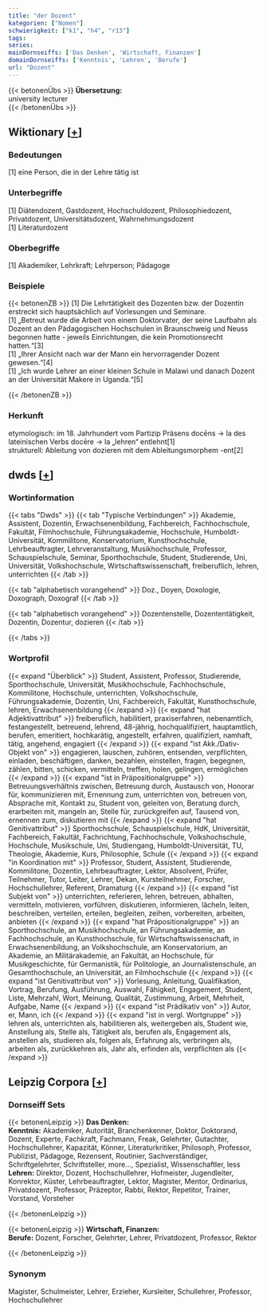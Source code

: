```yaml
---
title: "der Dozent"
kategorien: ["Nomen"]
schwierigkeit: ["k1", "h4", "r13"]
tags:
series:
mainDornseiffs: ['Das Denken', 'Wirtschaft, Finanzen']
domainDornseiffs: ['Kenntnis', 'Lehren', 'Berufe']
url: "Dozent"
---
```


{{< betonenÜbs >}}
**Übersetzung:**  
university lecturer  
{{< /betonenÜbs >}}

## Wiktionary [[+](https://de.wiktionary.org/wiki/Dozent)]

### Bedeutungen
[1] eine Person, die in der Lehre tätig ist  

### Unterbegriffe
[1] Diätendozent, Gastdozent, Hochschuldozent, Philosophiedozent, Privatdozent, Universitätsdozent, Wahrnehmungsdozent  
[1] Literaturdozent  

### Oberbegriffe
[1] Akademiker, Lehrkraft; Lehrperson; Pädagoge  

### Beispiele
{{< betonenZB >}}
[1] Die Lehrtätigkeit des Dozenten bzw. der Dozentin erstreckt sich hauptsächlich auf Vorlesungen und Seminare.  
[1] „Betreut wurde die Arbeit von einem Doktorvater, der seine Laufbahn als Dozent an den Pädagogischen Hochschulen in Braunschweig und Neuss begonnen hatte - jeweils Einrichtungen, die kein Promotionsrecht hatten.“[3]  
[1] „Ihrer Ansicht nach war der Mann ein hervorragender Dozent gewesen.“[4]  
[1] „Ich wurde Lehrer an einer kleinen Schule in Malawi und danach Dozent an der Universität Makere in Uganda.“[5]  

{{< /betonenZB >}}
### Herkunft
etymologisch: im 18. Jahrhundert vom Partizip Präsens docēns → la des lateinischen Verbs docēre → la „lehren“ entlehnt[1]  
strukturell: Ableitung von dozieren mit dem Ableitungsmorphem -ent[2]  



## dwds [[+](https://www.dwds.de/wb/Dozent)]

### Wortinformation
{{< tabs "Dwds" >}}
{{< tab "Typische Verbindungen" >}}
Akademie, Assistent, Dozentin, Erwachsenenbildung, Fachbereich, Fachhochschule, Fakultät, Filmhochschule, Führungsakademie, Hochschule, Humboldt-Universität, Kommilitone, Konservatorium, Kunsthochschule, Lehrbeauftragter, Lehrveranstaltung, Musikhochschule, Professor, Schauspielschule, Seminar, Sporthochschule, Student, Studierende, Uni, Universität, Volkshochschule, Wirtschaftswissenschaft, freiberuflich, lehren, unterrichten
{{< /tab >}}

{{< tab "alphabetisch vorangehend" >}}
Doz., Doyen, Doxologie, Doxograph, Doxograf
{{< /tab >}}

{{< tab "alphabetisch vorangehend" >}}
Dozentenstelle, Dozententätigkeit, Dozentin, Dozentur, dozieren
{{< /tab >}}

{{< /tabs >}}

### Wortprofil
{{< expand "Überblick" >}} Student, Assistent, Professor, Studierende, Sporthochschule, Universität, Musikhochschule, Fachhochschule, Kommilitone, Hochschule, unterrichten, Volkshochschule, Führungsakademie, Dozentin, Uni, Fachbereich, Fakultät, Kunsthochschule, lehren, Erwachsenenbildung {{< /expand >}}
{{< expand "hat Adjektivattribut" >}} freiberuflich, habilitiert, praxiserfahren, nebenamtlich, festangestellt, betreuend, lehrend, 48-jährig, hochqualifiziert, hauptamtlich, berufen, emeritiert, hochkarätig, angestellt, erfahren, qualifiziert, namhaft, tätig, angehend, engagiert {{< /expand >}}
{{< expand "ist Akk./Dativ-Objekt von" >}} engagieren, lauschen, zuhören, entsenden, verpflichten, einladen, beschäftigen, danken, bezahlen, einstellen, fragen, begegnen, zählen, bitten, schicken, vermitteln, treffen, holen, gelingen, ermöglichen {{< /expand >}}
{{< expand "ist in Präpositionalgruppe" >}} Betreuungsverhältnis zwischen, Betreuung durch, Austausch von, Honorar für, kommunizieren mit, Ernennung zum, unterrichten von, betreuen von, Absprache mit, Kontakt zu, Student von, geleiten von, Beratung durch, erarbeiten mit, mangeln an, Stelle für, zurückgreifen auf, Tausend von, ernennen zum, diskutieren mit {{< /expand >}}
{{< expand "hat Genitivattribut" >}} Sporthochschule, Schauspielschule, HdK, Universität, Fachbereich, Fakultät, Fachrichtung, Fachhochschule, Volkshochschule, Hochschule, Musikschule, Uni, Studiengang, Humboldt-Universität, TU, Theologie, Akademie, Kurs, Philosophie, Schule {{< /expand >}}
{{< expand "in Koordination mit" >}} Professor, Student, Assistent, Studierende, Kommilitone, Dozentin, Lehrbeauftragter, Lektor, Absolvent, Prüfer, Teilnehmer, Tutor, Leiter, Lehrer, Dekan, Kursteilnehmer, Forscher, Hochschullehrer, Referent, Dramaturg {{< /expand >}}
{{< expand "ist Subjekt von" >}} unterrichten, referieren, lehren, betreuen, abhalten, vermitteln, motivieren, vorführen, diskutieren, informieren, lächeln, leiten, beschreiben, verteilen, erteilen, begleiten, zeihen, vorbereiten, arbeiten, anbieten {{< /expand >}}
{{< expand "hat Präpositionalgruppe" >}} an Sporthochschule, an Musikhochschule, an Führungsakademie, an Fachhochschule, an Kunsthochschule, für Wirtschaftswissenschaft, in Erwachsenenbildung, an Volkshochschule, am Konservatorium, an Akademie, an Militärakademie, an Fakultät, an Hochschule, für Musikgeschichte, für Germanistik, für Politologie, an Journalistenschule, an Gesamthochschule, an Universität, an Filmhochschule {{< /expand >}}
{{< expand "ist Genitivattribut von" >}} Vorlesung, Anleitung, Qualifikation, Vortrag, Berufung, Ausführung, Auswahl, Fähigkeit, Engagement, Student, Liste, Mehrzahl, Wort, Meinung, Qualität, Zustimmung, Arbeit, Mehrheit, Aufgabe, Name {{< /expand >}}
{{< expand "ist Prädikativ von" >}} Autor, er, Mann, ich {{< /expand >}}
{{< expand "ist in vergl. Wortgruppe" >}} lehren als, unterrichten als, habilitieren als, weitergeben als, Student wie, Anstellung als, Stelle als, Tätigkeit als, berufen als, Engagement als, anstellen als, studieren als, folgen als, Erfahrung als, verbringen als, arbeiten als, zurückkehren als, Jahr als, erfinden als, verpflichten als {{< /expand >}}

## Leipzig Corpora [[+](https://corpora.uni-leipzig.de/en/res?word=Dozent&corpusId=deu_newscrawl-public_2018)]

### Dornseiff Sets
{{< betonenLeipzig >}}
**Das Denken:**  
**Kenntnis:** Akademiker, Autorität, Branchenkenner, Doktor, Doktorand, Dozent, Experte, Fachkraft, Fachmann, Freak, Gelehrter, Gutachter, Hochschullehrer, Kapazität, Könner, Literaturkritiker, Philosoph, Professor, Publizist, Pädagoge, Rezensent, Routinier, Sachverständiger, Schriftgelehrter, Schriftsteller, more..., Spezialist, Wissenschaftler, less  
**Lehren:** Direktor, Dozent, Hochschullehrer, Hofmeister, Jugendleiter, Konrektor, Küster, Lehrbeauftragter, Lektor, Magister, Mentor, Ordinarius, Privatdozent, Professor, Präzeptor, Rabbi, Rektor, Repetitor, Trainer, Vorstand, Vorsteher  

{{< /betonenLeipzig >}}


{{< betonenLeipzig >}}
**Wirtschaft, Finanzen:**  
**Berufe:** Dozent, Forscher, Gelehrter, Lehrer, Privatdozent, Professor, Rektor  

{{< /betonenLeipzig >}}

### Synonym
Magister, Schulmeister, Lehrer, Erzieher, Kursleiter, Schullehrer, Professor, Hochschullehrer

